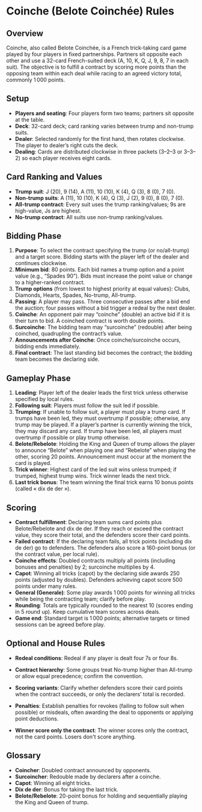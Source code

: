 # Coinche (Belote Coinchée) Rules

## Overview
Coinche, also called Belote Coinchée, is a French trick-taking card game played by four players in fixed partnerships. Partners sit opposite each other and use a 32-card French-suited deck (A, 10, K, Q, J, 9, 8, 7 in each suit). The objective is to fulfill a contract by scoring more points than the opposing team within each deal while racing to an agreed victory total, commonly 1 000 points.

## Setup
- **Players and seating**: Four players form two teams; partners sit opposite at the table.
- **Deck**: 32-card deck; card ranking varies between trump and non-trump suits.
- **Dealer**: Selected randomly for the first hand, then rotates clockwise. The player to dealer’s right cuts the deck.
- **Dealing**: Cards are distributed clockwise in three packets (3–2–3 or 3–3–2) so each player receives eight cards.

## Card Ranking and Values
- **Trump suit**: J (20), 9 (14), A (11), 10 (10), K (4), Q (3), 8 (0), 7 (0).
- **Non-trump suits**: A (11), 10 (10), K (4), Q (3), J (2), 9 (0), 8 (0), 7 (0).
- **All-trump contract**: Every suit uses the trump ranking/values; 9s are high-value, Js are highest.
- **No-trump contract**: All suits use non-trump ranking/values.

## Bidding Phase
1. **Purpose**: To select the contract specifying the trump (or no/all-trump) and a target score. Bidding starts with the player left of the dealer and continues clockwise.
2. **Minimum bid**: 80 points. Each bid names a trump option and a point value (e.g., “Spades 90”). Bids must increase the point value or change to a higher-ranked contract.
3. **Trump options** (from lowest to highest priority at equal values): Clubs, Diamonds, Hearts, Spades, No-trump, All-trump.
4. **Passing**: A player may pass. Three consecutive passes after a bid end the auction; four passes without a bid trigger a redeal by the next dealer.
5. **Coinche**: An opponent pair may “coinche” (double) an active bid if it is their turn to bid. A coinched contract is worth double points.
6. **Surcoinche**: The bidding team may “surcoinche” (redouble) after being coinched, quadrupling the contract’s value.
7. **Announcements after Coinche**: Once coinche/surcoinche occurs, bidding ends immediately.
8. **Final contract**: The last standing bid becomes the contract; the bidding team becomes the declaring side.

## Gameplay Phase
1. **Leading**: Player left of the dealer leads the first trick unless otherwise specified by local rules.
2. **Following suit**: Players must follow the suit led if possible.
3. **Trumping**: If unable to follow suit, a player must play a trump card. If trumps have been led, they must overtrump if possible; otherwise, any trump may be played. If a player’s partner is currently winning the trick, they may discard any card. If trump have been led, all players must overtrump if possible or play trump otherwise.
4. **Belote/Rebelote**: Holding the King and Queen of trump allows the player to announce “Belote” when playing one and “Rebelote” when playing the other, scoring 20 points. Announcement must occur at the moment the card is played.
5. **Trick winner**: Highest card of the led suit wins unless trumped; if trumped, highest trump wins. Trick winner leads the next trick.
6. **Last trick bonus**: The team winning the final trick earns 10 bonus points (called « dix de der »).

## Scoring
- **Contract fulfillment**: Declaring team sums card points plus Belote/Rebelote and dix de der. If they reach or exceed the contract value, they score their total, and the defenders score their card points.
- **Failed contract**: If the declaring team fails, all trick points (including dix de der) go to defenders. The defenders also score a 160-point bonus (or the contract value, per local rule).
- **Coinche effects**: Doubled contracts multiply all points (including bonuses and penalties) by 2; surcoinche multiplies by 4.
- **Capot**: Winning all tricks (capot) by the declaring side awards 250 points (adjusted by doubles). Defenders achieving capot score 500 points under many rules.
- **General (Generale)**: Some play awards 1 000 points for winning all tricks while being the contracting team; clarify before play.
- **Rounding**: Totals are typically rounded to the nearest 10 (scores ending in 5 round up). Keep cumulative team scores across deals.
- **Game end**: Standard target is 1 000 points; alternative targets or timed sessions can be agreed before play.

## Optional and House Rules
- **Redeal conditions**: Redeal if any player is dealt four 7s or four 8s.
 
- **Contract hierarchy**: Some groups treat No-trump higher than All-trump or allow equal precedence; confirm the convention.
- **Scoring variants**: Clarify whether defenders score their card points when the contract succeeds, or only the declarers’ total is recorded.
- **Penalties**: Establish penalties for revokes (failing to follow suit when possible) or misdeals, often awarding the deal to opponents or applying point deductions.
- **Winner score only the contract**: The winner scores only the contract, not the card points. Losers don't score anything.

## Glossary
- **Coincher**: Doubled contract announced by opponents.
- **Surcoincher**: Redouble made by declarers after a coinche.
- **Capot**: Winning all eight tricks.
- **Dix de der**: Bonus for taking the last trick.
- **Belote/Rebelote**: 20-point bonus for holding and sequentially playing the King and Queen of trump.
